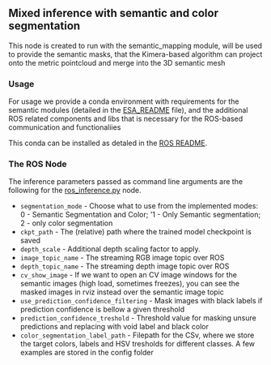 ## Mixed inference with semantic and color segmentation

This node is created to run with the semantic_mapping module, will be used to provide the semantic masks, 
that the Kimera-based algorithm can project onto the metric pointcloud and merge into the 3D semantic mesh


### Usage

For usage we provide a conda environment with requirements for the semantic modules (detailed in the [ESA_README](ESA_README.md) file),
and the additional ROS related components and libs that is necessary for the ROS-based communication and functionaliies

This conda can be installed as detaled in the [ROS README](../kimera_ws/README.md). 

### The ROS Node

The inference parameters passed as command line arguments are the following for the [ros_inference.py](ros_inference.py) node.

- `segmentation_mode`  - Choose what to use from the implemented modes: 0 - Semantic Segmentation and Color;
                                 '1 - Only Semantic segmentation; 2 - only color segmentation
- `ckpt_path` -  The (relative) path where the trained model checkpoint is saved
- `depth_scale` - Additional depth scaling factor to apply.
- `image_topic_name` - The streaming RGB image topic over ROS
- `depth_topic_name` - The streaming depth image topic over ROS
- `cv_show_image` -  If we want to open an CV image windows for the semantic images (high load, sometimes freezes), you can see the masked images in rviz instead over the semantic image topic
- `use_prediction_confidence_filtering` - Mask images with black labels if prediction confidence is bellow a given threshold
- `prediction_confidence_treshold` - Threshold value for masking unsure predictions and replacing with void label and black color
- `color_segmentation_label_path` - Filepath for the CSv, where we store the target colors,  labels and HSV tresholds for different classes. A few examples are stored in the config folder


